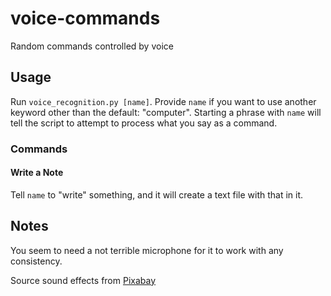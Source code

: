 # voice-commands
Random commands controlled by voice

## Usage

Run `voice_recognition.py [name]`. Provide `name` if you want to use another keyword other than the default: "computer". Starting a phrase with `name` will tell the script to attempt to process what you say as a command.

### Commands

#### Write a Note
Tell `name` to "write" something, and it will create a text file with that in it.

## Notes

You seem to need a not terrible microphone for it to work with any consistency.

Source sound effects from [Pixabay](https://pixabay.com/?utm_source=link-attribution&utm_medium=referral&utm_campaign=music&utm_content=96243)